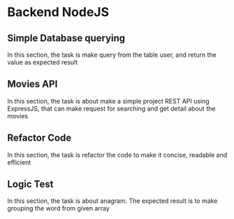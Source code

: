 # Backend NodeJS
## Simple Database querying
In this section, the task is make query from the table user, and return the value as expected result

## Movies API
In this section, the task is about make a simple project REST API using ExpressJS, that can make request for searching and get detail about the movies

## Refactor Code
In this section, the task is refactor the code to make it concise, readable and efficient

## Logic Test
In this section, the task is about anagram. The expected result is to make grouping the word from given array
